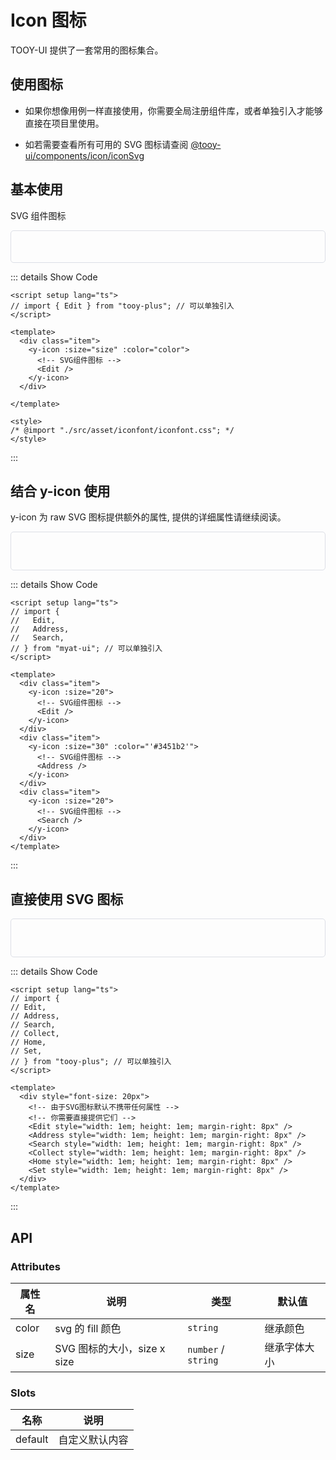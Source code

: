 # Icon 图标

TOOY-UI 提供了一套常用的图标集合。

## 使用图标

- 如果你想像用例一样直接使用，你需要全局注册组件库，或者单独引入才能够直接在项目里使用。

- 如若需要查看所有可用的 SVG 图标请查阅 [@tooy-ui/components/icon/iconSvg](https://github.com/Tooy8/TooyUI)

## 基本使用

SVG 组件图标

<div class="example">
  <div class="item">
    <y-icon :size="30">
      <!-- SVG组件图标 -->
      <Edit />
    </y-icon>
  </div>
  
</div>

::: details Show Code

```vue
<script setup lang="ts">
// import { Edit } from "tooy-plus"; // 可以单独引入
</script>

<template>
  <div class="item">
    <y-icon :size="size" :color="color">
      <!-- SVG组件图标 -->
      <Edit />
    </y-icon>
  </div>
  
</template>

<style>
/* @import "./src/asset/iconfont/iconfont.css"; */
</style>
```

:::

## 结合 y-icon 使用

y-icon 为 raw SVG 图标提供额外的属性, 提供的详细属性请继续阅读。

<div class="example flex">
  <div class="item">
    <y-icon :size="20">
      <!-- SVG组件图标 -->
      <Edit />
    </y-icon>
  </div>
  <div class="item">
    <y-icon :size="30" :color="'#3451b2'">
      <!-- SVG组件图标 -->
      <Address />
    </y-icon>
  </div>
  <div class="item">
    <y-icon :size="20">
      <!-- SVG组件图标 -->
      <Search />
    </y-icon>
  </div>
</div>

::: details Show Code

```vue
<script setup lang="ts">
// import {
//   Edit,
//   Address,
//   Search,
// } from "myat-ui"; // 可以单独引入
</script>

<template>
  <div class="item">
    <y-icon :size="20">
      <!-- SVG组件图标 -->
      <Edit />
    </y-icon>
  </div>
  <div class="item">
    <y-icon :size="30" :color="'#3451b2'">
      <!-- SVG组件图标 -->
      <Address />
    </y-icon>
  </div>
  <div class="item">
    <y-icon :size="20">
      <!-- SVG组件图标 -->
      <Search />
    </y-icon>
  </div>
</template>
```

:::

## 直接使用 SVG 图标

<div class="example flex" style="font-size: 20px">
  <!-- 由于SVG图标默认不携带任何属性 -->
  <!-- 你需要直接提供它们 -->
  <Edit style="width: 1em; height: 1em; margin-right: 8px" />
  <Address style="width: 1em; height: 1em; margin-right: 8px" />
  <Search style="width: 1em; height: 1em; margin-right: 8px" />
  <Collect style="width: 1em; height: 1em; margin-right: 8px" />
  <Home style="width: 1em; height: 1em; margin-right: 8px" />
  <Set style="width: 1em; height: 1em; margin-right: 8px" />
</div>

::: details Show Code

```vue
<script setup lang="ts">
// import {
// Edit,
// Address,
// Search,
// Collect,
// Home,
// Set,
// } from "tooy-plus"; // 可以单独引入
</script>

<template>
  <div style="font-size: 20px">
    <!-- 由于SVG图标默认不携带任何属性 -->
    <!-- 你需要直接提供它们 -->
    <Edit style="width: 1em; height: 1em; margin-right: 8px" />
    <Address style="width: 1em; height: 1em; margin-right: 8px" />
    <Search style="width: 1em; height: 1em; margin-right: 8px" />
    <Collect style="width: 1em; height: 1em; margin-right: 8px" />
    <Home style="width: 1em; height: 1em; margin-right: 8px" />
    <Set style="width: 1em; height: 1em; margin-right: 8px" />
  </div>
</template>
```

:::

<style scoped>
/* @import '../../../../play/src/asset/iconfont/iconfont.css'; */

.example {
  /* flex-direction: column; */
  border: 1px solid #dcdfe6;
  border-radius: 5px;
  padding:20px;
}
.example .item {
  margin: 10px 0;
} 

.flex {
  display: flex;
  justify-content: space-around;
  align-items: center;
}
</style>

## API

### Attributes

| 属性名 | 说明                        | 类型                | 默认值       |
| ------ | --------------------------- | ------------------- | ------------ |
| color  | svg 的 fill 颜色            | `string`            | 继承颜色     |
| size   | SVG 图标的大小，size x size | `number` / `string` | 继承字体大小 |

### Slots

| 名称    | 说明           |
| ------- | -------------- |
| default | 自定义默认内容 |
